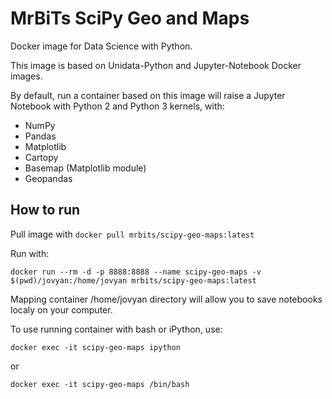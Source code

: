 MrBiTs SciPy Geo and Maps
=========================

Docker image for Data Science with Python. 

This image is based on Unidata-Python and Jupyter-Notebook Docker images.

By default, run a container based on this image will raise a Jupyter Notebook with Python 2 and Python 3 kernels, with:

- NumPy
- Pandas
- Matplotlib
- Cartopy
- Basemap (Matplotlib module)
- Geopandas

How to run
----------

Pull image with ```docker pull mrbits/scipy-geo-maps:latest```

Run with:

```docker run --rm -d -p 8888:8888 --name scipy-geo-maps -v $(pwd)/jovyan:/home/jovyan mrbits/scipy-geo-maps:latest```

Mapping container /home/jovyan directory will allow you to save notebooks localy on your computer.

To use running container with bash or iPython, use:

```docker exec -it scipy-geo-maps ipython```

or

```docker exec -it scipy-geo-maps /bin/bash```
